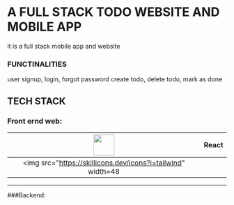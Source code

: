 # A FULL STACK TODO WEBSITE AND MOBILE APP
it is a full stack mobile app and website
### FUNCTINALITIES
user signup, login, forgot password
create todo, delete todo, mark as done
## TECH STACK
### Front ernd web: 
| <img src="https://skillicons.dev/icons?i=react" width=48 /> | React |
|:-----------------------------------------------------------:|:-----:|
| <img src="https://skillicons.dev/icons?i=tailwind" width=48 |       |
---
###Backend: 
